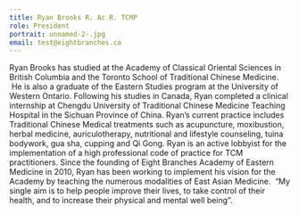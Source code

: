 ```yaml
---
title: Ryan Brooks R. Ac R. TCMP
role: President
portrait: unnamed-2-.jpg
email: test@eightbranches.ca
---
```

<!--StartFragment-->

Ryan Brooks has studied at the Academy of Classical Oriental Sciences in British Columbia and the Toronto School of Traditional Chinese Medicine.  He is also a graduate of the Eastern Studies program at the University of Western Ontario. Following his studies in Canada, Ryan completed a clinical internship at Chengdu University of Traditional Chinese Medicine Teaching Hospital in the Sichuan Province of China. Ryan’s current practice includes Traditional Chinese Medical treatments such as acupuncture, moxibustion, herbal medicine, auriculotherapy, nutritional and lifestyle counseling, tuina bodywork, gua sha, cupping and Qi Gong. Ryan is an active lobbyist for the implementation of a high professional code of practice for TCM practitioners. Since the founding of Eight Branches Academy of Eastern Medicine in 2010, Ryan has been working to implement his vision for the Academy by teaching the numerous modalities of East Asian Medicine.  “My single aim is to help people improve their lives, to take control of their health, and to increase their physical and mental well being”.

<!--EndFragment-->